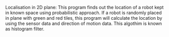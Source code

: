 Localisation in 2D plane:
This program finds out the location of a robot kept in known space using probabilistic approach. If a robot is randomly placed in plane with green and red tiles, this program will calculate the location by using the sensor data and direction of motion data. This algothim is known as histogram filter.
